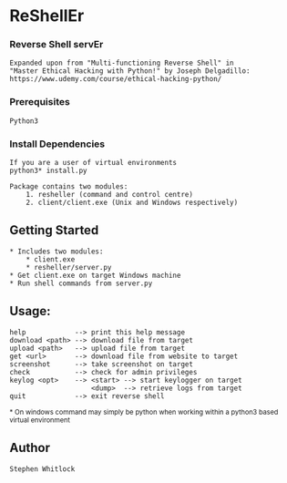 # ReShellEr
### Reverse Shell servEr
    Expanded upon from "Multi-functioning Reverse Shell" in 
    "Master Ethical Hacking with Python!" by Joseph Delgadillo:
    https://www.udemy.com/course/ethical-hacking-python/

### Prerequisites
    Python3

### Install Dependencies
    If you are a user of virtual environments
    python3* install.py
    
    Package contains two modules:
        1. resheller (command and control centre)
        2. client/client.exe (Unix and Windows respectively)
        
    


## Getting Started
    * Includes two modules:
        * client.exe
        * resheller/server.py
    * Get client.exe on target Windows machine
    * Run shell commands from server.py

## Usage:
    help            --> print this help message
    download <path> --> download file from target
    upload <path>   --> upload file from target
    get <url>       --> download file from website to target
    screenshot      --> take screenshot on target
    check           --> check for admin privileges
    keylog <opt>    --> <start> --> start keylogger on target
                        <dump>  --> retrieve logs from target
    quit            --> exit reverse shell

<sup>* On windows command may simply be python when working within a 
python3 based virtual environment</sup>

## Author

    Stephen Whitlock

#
